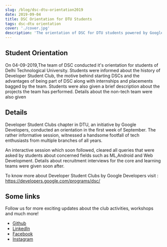 ```yaml
---
slug: /blog/dsc-dtu-orientation2019
date: 2019-09-04
title: DSC Orientation for DTU Students
tags: dsc-dtu orientation
cover: './cover.jpg'
description: 'The orientation of DSC for DTU students powered by Google Developers'
---
```


## Student Orientation

On 04-09-2019,The team of DSC conducted it's orientation for students of Delhi Technological University. Students were informed about the history of Developer Student Club, the motive behind starting DSCs and the advantages of being part of DSC along with internships and placements bagged by the team. Students were also given a brief description about the projects the team has performed. Details about the non-tech team were also given

## Details

Developer Student Clubs chapter in DTU, an initiative by Google Developers, conducted an orientation in the first week of September. The rather informative session, witnessed a handsome footfall of tech enthusiasts from multiple branches of all years.

An interactive session which soon followed, cleared all queries that were asked by students about concerned fields such as ML,Android and Web Development. Details about recruitment interviews for the core and learning teams were given soon after.

To know more about Developer Student Clubs by Google Developers visit : https://developers.google.com/programs/dsc/

## Some links
Follow us for more exciting updates about the club activities, workshops and much more!

- [Github](https://github.com/dsc-dtu/)
- [LinkedIn](https://www.linkedin.com/company/dsc-dtu/)
- [Facebook](https://facebook.com/pg/googledscdtu)
- [Instagram](https://www.instagram.com/googledscdtu/)